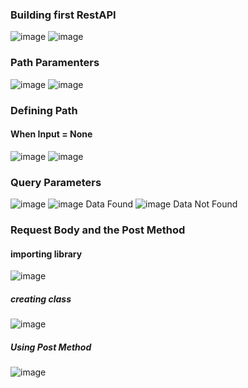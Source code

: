 ### Building first RestAPI
![image](https://user-images.githubusercontent.com/78318301/204073644-2bed0080-fe0f-4cac-9a67-39ffef980a96.png)
![image](https://user-images.githubusercontent.com/78318301/204073663-9525c6d4-42f4-465d-a31b-a8c2f1b435b2.png)

### Path Paramenters
![image](https://user-images.githubusercontent.com/78318301/204073897-c043f348-adb5-4201-b652-508e62ada651.png)
![image](https://user-images.githubusercontent.com/78318301/204073925-0979be65-9f10-4218-b74a-30b6505ad202.png)

### Defining Path 
#### When Input = None
![image](https://user-images.githubusercontent.com/78318301/204074132-84aedfe5-0446-4880-8e27-630de30ab527.png)
![image](https://user-images.githubusercontent.com/78318301/204074165-cd0b7eb1-ad3e-41d8-8cdf-918607c77da8.png)

### Query Parameters
![image](https://user-images.githubusercontent.com/78318301/204085937-6d6a6a35-227c-4bd6-82b1-3c45eadd8ca3.png)
![image](https://user-images.githubusercontent.com/78318301/204085948-5403c888-b3c5-473d-a299-aed53f82995b.png) Data Found
![image](https://user-images.githubusercontent.com/78318301/204086015-023f6aeb-9750-479a-a2c8-b55bb6eb152a.png) Data Not Found

### Request Body and the Post Method
#### importing library
![image](https://user-images.githubusercontent.com/78318301/204086986-467288b0-abe3-45db-8222-4a1929c1e358.png) 
##### creating class
![image](https://user-images.githubusercontent.com/78318301/204087015-cedd6f5b-e1fa-492c-9f29-7818b730fd7e.png)
##### Using Post Method
![image](https://user-images.githubusercontent.com/78318301/204087034-e336e10d-eb46-47e2-8501-2ccac6eacf9a.png) 






